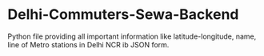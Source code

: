 # Delhi-Commuters-Sewa-Backend
Python file providing all important information like latitude-longitude, name, line of Metro stations in Delhi NCR ib JSON form.
